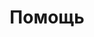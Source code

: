 ---
layout: services-list
title: Помощь
longtitle: Помощь при работе в интернете
listtitle: Помощь при работе в интернете
typePost: net-help
typeSection: net
breadcrumbs:
  - name: Услуги
    url: /services/
  - name: Сети и интернет
    url: /services/net/
breadcrumbCurrent: true
phoneCallToActionTitle: Нужна помощь при работе в интернете? Звоните!
banner: /assets/images/upload/sections/net_help.jpg
thumbnail: /assets/images/upload/sections/net_help-icon.jpg
seo:
  title: Помощь при работе в интернете
  h1: Помощь при работе в интернете
  keywords: 
    - Помощь при работе в интернете
  description: Вам что-то не понятно в том, как пользоваться интеренетом? Наши мастера помогут Вам зарегистрировать аккаунты в месседжерах и социльных сетях, научат пользоваться электронной почтой.
---
